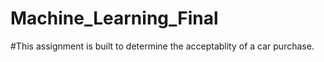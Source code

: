 # Machine_Learning_Final

#This assignment is built to determine the acceptablity of a car purchase. 
